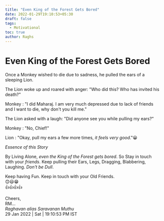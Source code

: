 ```yaml
---
title: "Even King of the Forest Gets Bored"
date: 2022-01-29T19:10:53+05:30
draft: false
tags:
  - Motivational
toc: true
author: Raghs
---
```


# Even King of the Forest Gets Bored

Once a Monkey wished to die due to sadness, he pulled the ears of a sleeping Lion. 

The Lion woke up and roared with anger: "Who did this? Who has invited his death?"

Monkey : "I did Maharaj. I am very much depressed due to lack of friends and I want to die, why don't you kill me."

<!--more-->

The Lion asked with a laugh: "Did anyone see you while pulling my ears?"

Monkey : "No, Chief!"

Lion : "Okay, pull my ears a few more times, _it feels very good_."😀

*Essence of this Story*

By Living Alone, _even the *King of the Forest* gets bored_. So Stay in touch with your *friends*. 
Keep pulling their Ears, Legs, Dragging, Blabbering, Laughing. _Don't be Dull_. 

Keep having Fun. Keep in touch with your Old Friends.  \
😊😃😁\
👍👍👍👍


Cheers,\
RM...\
_Raghavan alias Saravanan Muthu_\
29 Jan 2022 | Sat | 19:10:53 PM IST
